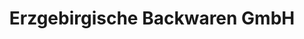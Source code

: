 ---
title: "Erzgebirgische Backwaren GmbH"
url: /annaberg-buchholz/erzgebirgische-backwaren-gmbh-gewerbering/
shop: Bäckerei
---